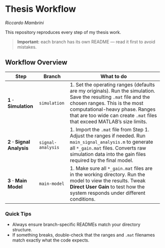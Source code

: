 
# Thesis Workflow  
*Riccardo Mambrini*

This repository reproduces every step of my thesis work.  
> **Important:** each branch has its own README — read it first to avoid mistakes.

## Workflow Overview

| Step | Branch | What to do |
|------|--------|------------|
| **1 · Simulation** | `simulation` | 1. Set the operating ranges (defaults are my originals). Run the simulation. Save the resulting `.mat` file and the chosen ranges. This is the most computational-heavy phase. Ranges that are too wide can create `.mat` files that exceed MATLAB’s size limits. 
| **2 · Signal Analysis** | `signal-analysis` | 1. Import the `.mat` file from Step 1. Adjust the ranges if needed. Run `main_signal_analysis.m` to generate all `*_gain.mat` files. Converts raw simulation data into the gain files required by the final model. 
| **3 · Main Model** | `main-model` | 1. Make sure all `*_gain.mat` files are in the working directory. Run the model to view the results. Tweak **Direct User Gain** to test how the system responds under different conditions.

### Quick Tips
* Always ensure branch-specific READMEs match your directory structure.  
* If something breaks, double-check that the ranges and `.mat` filenames match exactly what the code expects.


